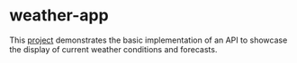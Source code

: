 # weather-app
This [project](https://anii693.github.io/weather-app/) demonstrates the basic implementation of an API to showcase the display of current weather conditions and forecasts.
